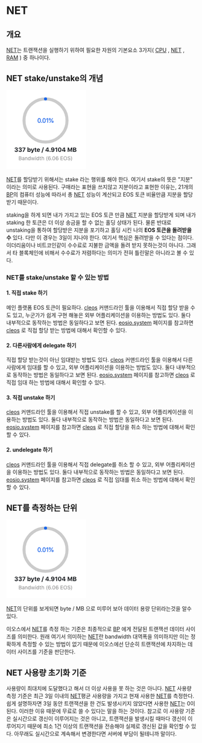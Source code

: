 # NET

## 개요

[NET](net.md)는 트랜잭션을 실행하기 위하여 필요한 자원의 기본요소 3가지\( [CPU](https://eosdev.wiki/keywords/c/cpu) , [NET](https://eosdev.wiki/keywords/n/net) , [RAM](https://eosdev.wiki/keywords/r/ram) \) 중 하나이다.

## NET stake/unstake의 개념

![net \( site : eoscanner.io \)](../../.gitbook/assets/net_resource.png)

[NET](net.md)를 할당받기 위해서는 stake 라는 행위를 해야 한다. 여기서 stake의 뜻은 "지분" 이라는 의미로 사용된다. 구매라는 표현을 쓰지않고 지분이라고 표현한 이유는, 21개의 [BP](https://eosdev.wiki/keywords/b/bp)의 컴퓨터 성능에 따라서 총 [NET](net.md) 성능이 계산되고 EOS 토큰 비율만큼 지분을 할당받기 때문이다.

staking을 하게 되면 내가 가지고 있는 EOS 토큰 만큼 [NET](net.md) 지분을 할당받게 되며 내가 staking 한 토큰은 더 이상 송금을 할 수 없는 홀딩 상태가 된다. 물론 반대로 unstaking을 통하여 할당받은 지분을 포기하고 홀딩 시킨 나의 **EOS 토큰을 돌려받을 수** 있다. 다만 이 경우는 3일이 지나야 한다. 여기서 핵심은 돌려받을 수 있다는 점이다. 이더리움이나 비트코인같이 수수료로 지불한 금액을 돌려 받지 못하는것이 아니다. 그래서 타 블록체인에 비해서 수수료가 저렴하다는 의미가 전혀 틀린말은 아니라고 볼 수 있다.

### NET를 stake/unstake 할 수 있는 방법

#### 1. 직접 stake 하기

메인 플랫폼 EOS 토큰이 필요하다. [cleos](../c/cleos.md) 커맨드라인 툴을 이용해서 직접 할당 받을 수도 있고, 누군가가 쉽게 구현 해놓은 외부 어플리케이션을 이용하는 방법도 있다. 둘다 내부적으로 동작하는 방법은 동일하다고 보면 된다. [eosio.system](../e/eosio.system.md) 페이지를 참고하면 [cleos](../c/cleos.md) 로 직접 할당 받는 방법에 대해서 확인할 수 있다.

#### 2. 다른사람에게 delegate 하기

직접 할당 받는것이 아닌 임대받는 방법도 있다. [cleos](../c/cleos.md) 커맨드라인 툴을 이용해서 다른사람에게 임대를 할 수 있고, 외부 어플리케이션을 이용하는 방법도 있다. 둘다 내부적으로 동작하는 방법은 동일하다고 보면 된다. [eosio.system](../e/eosio.system.md) 페이지를 참고하면 [cleos](../c/cleos.md) 로 직접 임대 하는 방법에 대해서 확인할 수 있다.

#### 3. 직접 unstake 하기

[cleos](../c/cleos.md) 커맨드라인 툴을 이용해서 직접 unstake를 할 수 있고, 외부 어플리케이션을 이용하는 방법도 있다. 둘다 내부적으로 동작하는 방법은 동일하다고 보면 된다. [eosio.system](../e/eosio.system.md) 페이지를 참고하면 [cleos](../c/cleos.md) 로 직접 할당을 취소 하는 방법에 대해서 확인할 수 있다.

#### 2. undelegate 하기

[cleos](../c/cleos.md) 커맨드라인 툴을 이용해서 직접 delegate를 취소 할 수 있고, 외부 어플리케이션을 이용하는 방법도 있다. 둘다 내부적으로 동작하는 방법은 동일하다고 보면 된다. [eosio.system](../e/eosio.system.md) 페이지를 참고하면 [cleos](../c/cleos.md) 로 직접 임대를 취소 하는 방법에 대해서 확인할 수 있다.

## NET를 측정하는 단위

![net \( site : eoscanner.io \)](../../.gitbook/assets/net_resource.png)

[NET](net.md)의 단위를 보게되면 byte / MB 으로 미루어 보아 데이터 용량 단위라는것을 알수 있다.

이오스에서 [NET](net.md)를 측정 하는 기준은 최종적으로 [BP](https://eosdev.wiki/~/drafts/-LWOzA0TPlO9v01J7Tec/primary/keywords/b/bp) 에게 전달된 트랜잭션 데이터 사이즈를 의미한다. 원래 여기서 의미하는 [NET](net.md)란 bandwidth 대역폭을 의미하지만 이는 정확하게 측정할 수 있는 방법이 없기 때문에 이오스에선 단순히 트랜잭션에 차지하는 데이터 사이즈를 기준을 판단한다.

## NET 사용량 초기화 기준

사용량이 최대치에 도달했다고 해서 더 이상 사용을 못 하는 것은 아니다. [NET](net.md) 사용량 측정 기준은 최근 3일 이내의 [NET](net.md)평균 사용량을 가지고 현재 사용한 [NET](net.md)를 측정한다. 쉽게 설명하자면 3일 동안 트랜잭션을 한 건도 발생시키지 않았다면 사용한 [NET](net.md)는 0이 된다. 이러한 이유 때문에 무료로 쓸 수 있다는 말을 하는 것이다. 참고로 이 사용량 기준은 실시간으로 갱신이 이루어지는 것은 아니고, 트랜잭션을 발생시킬 때마다 갱신이 이루어지기 때문에 최소 1건 이상의 트랜잭션을 전송해야 실제로 갱신된 값을 확인할 수 있다. 아무래도 실시간으로 계속해서 변경한다면 서버에 부담이 될테니까 말이다.

